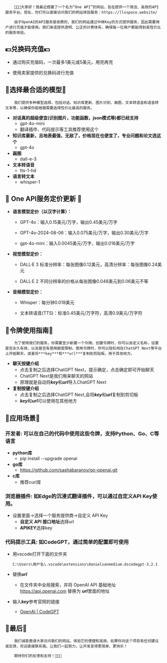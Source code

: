 		🚀🚀🚀大家好！我最近搭建了一个名为“One API”的网站，旨在提供一个简洁、高效的API服务平台。现在，你们可以直接访问我们的网站体验服务：https://llxspace.website/
	
		由于OpenAI的API服务是收费的，我们的网站通过中继Key的方式提供服务，因此需要用户进行充值才能使用。我们承诺提供透明、公正的计费体系，确保每一位用户都能得到高性价比的服务体验。

## 💵**兑换码充值**💵

* 通过购买充值码，一次最多1美元或5美元，用完再充

* 使用卖家提供的兑换码进行充值

## 🌟**选择最合适的模型**🌟

		我们提供多种模型选择，包括对话、知识库更新、图片识别、画图、文本转语音和语音转文本等，以确保你能根据需要选择性价比最高的服务。

* **对话真的超级便宜(识别图片，功能函数，json模式等)都已经支持**
  * gpt-4o-mini
  * 翻译插件、代码提示等工具推荐使用这个
* **知识库最新，且地表最强，无敌了，价格现在也便宜了，专业问题和论文选这个**
  * gpt-4o
* **画图**
  * dall-e-3
* **文本转语音**
  * tts-1-hd
* **语言转文本**
  * whisper-1

## 🚀 **One API服务定价更新** 🚀

* **语言模型定价（以汉字计算）：**
  - GPT-4o：输入0.15美元/万字，输出0.45美元/万字

  - GPT-4o-2024-08-06：输入0.075美元/万字，输出0.30美元/万字

  - gpt-4o-mini：输入0.0045美元/万字，输出0.018美元/万字
  
* **视觉模型定价：**
  - DALL·E 3 标准分辨率：每张图像0.12美元，高清分辨率：每张图像0.24美元

  - DALL·E 2 不同分辨率的价格从每张图像0.048美元到0.06美元不等

* **音频模型定价：**
  - Whisper：每分钟0.018美元

  - 文本转语音(TTS)：标准0.45美元/万字符，高清0.9美元/万字符

## 🔑**令牌使用指南**🔑

		为了使用我们的服务，你需要至少新建一个令牌。创建令牌时，你可以自定义名称，设置是否永久有效，以及是否有使用额度限制。使用令牌时，你可以轻松地在ChatGPT Next等平台上开始聊天，或者将***key***和***url***复制到剪贴板，用于其他地方。

* **聊天按键介绍**
  * 点击复制之后选择ChatGPT Next，提示确定，点击确定即可开始聊天
  * ChatGPT Next是我们用来聊天的网站
  * 原理就是自动将***key***和***url***导入ChatGPT Next
* **复制按键介绍**
  * 点击复制之后选择ChatGPT Next,会将***key***和***url***复制到剪切板
  * ***key***和***url***可以使用在其他地方

## 🚀**应用场景**🚀

### **开发者**: 可以在自己的代码中使用这些令牌，支持Python、Go、C等语言

* **python库**
  * pip install --upgrade openai
* **go库**
  * https://github.com/sashabaranov/go-openai.git
* **c库**
  * 推荐curl库

### **浏览器插件**: 如Edge的沉浸式翻译插件，可以通过自定义API Key使用。

* 设置里面->选择一个服务提供商->自定义 API Key
  * **自定义 API 接口地址**选择url
  * **APIKEY**选择key

### **代码提示工具**: 如CodeGPT，通过简单的配置即可使用

* 用vscode打开下面的文件夹

  ~~~
  C:\Users\用户名\.vscode\extensions\danielsanmedium.dscodegpt-3.2.1
  ~~~

* 替换***url***

  * 在文件夹中全局搜索，并将 OpenAI API 基础地址 https://api.openai.com 替换为 ***url***里面的地址

* 输入***key***参考官网的链接

  * [OpenAI | CodeGPT](https://docs.codegpt.co/zh-Hans/docs/tutorial-ai-providers/openai)

## 🌙**最后**🌙

		我们诚挚邀请大家访问我们的网站，体验它的便捷和高效。如果你对这个项目有任何建议或反馈，欢迎直接联系我。让我们一起努力，让开发变得更简单、更快乐！
	
		期待你们的反馈和支持！🙏🙏🙏
